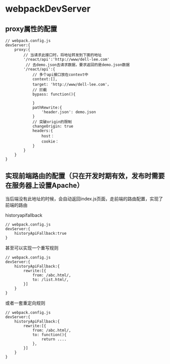 # webpackDevServer
## proxy属性的配置
```
// webpack.config.js
devServer:{
    proxy:{
        // 当请求此接口时，将地址转发到下面的地址
        '/react/api':'http://www/dell-lee.com'
         // 去demo.json去请求数据，要求返回的是demo.json数据
        '/react/api':{
            // 多个api接口放在context中
            context:[],
            target: 'http://www/dell-lee.com'，
            // 拦截
            bypass: function(){
                
            }
            pathRewrite:{
                'header.json': demo.json
            }
            // 突破origin的限制
            changeOrigin: true
            headers:{
                host：
                cookie：
            }
        }
    }
}
```
## 实现前端路由的配置（只在开发时期有效，发布时需要在服务器上设置Apache）
当后端没有此地址的时候，会自动返回index.js页面，走前端的路由配置，实现了前端的路由  

historyapifallback
```
// webpack.config.js
devServer:{
    historyApiFallback:true
}
```
甚至可以实现一个重写规则  
```
// webpack.config.js
devServer:{
    historyApiFallback:{
        rewrite:[{
            from: /abc.html/,
            to: /list.html/,
        }]
    }
}
```
或者一套重定向规则
```
// webpack.config.js
devServer:{
    historyApiFallback:{
        rewrite:[{
            from: /abc.html/,
            to: function(){
                return ....
            },
        }]
    }
}
```
